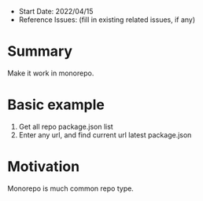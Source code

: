 - Start Date: 2022/04/15
- Reference Issues: (fill in existing related issues, if any)

# Summary

Make it work in monorepo.

# Basic example

1. Get all repo package.json list
2. Enter any url, and find current url latest package.json

# Motivation

Monorepo is much common repo type.

